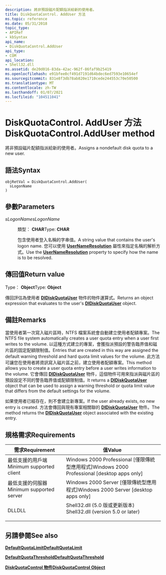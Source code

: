 ```yaml
---
description: 將非預設磁片配額指派給新的使用者。
title: DiskQuotaControl. AddUser 方法
ms.topic: reference
ms.date: 05/31/2018
topic_type:
- APIRef
- kbSyntax
api_name:
- DiskQuotaControl.AddUser
api_type:
- COM
api_location:
- Shell32.dll
ms.assetid: de20d016-83da-42ac-962f-86faf9b25419
ms.openlocfilehash: e91bfee0cf491d7191d64bdec6ed7593e10654ef
ms.sourcegitcommit: 831e8f3db78ab820e1710cede244553c70e50500
ms.translationtype: MT
ms.contentlocale: zh-TW
ms.lasthandoff: 01/07/2021
ms.locfileid: "104511041"
---
```

# <a name="diskquotacontroladduser-method"></a><span data-ttu-id="f2461-103">DiskQuotaControl. AddUser 方法</span><span class="sxs-lookup"><span data-stu-id="f2461-103">DiskQuotaControl.AddUser method</span></span>

<span data-ttu-id="f2461-104">將非預設磁片配額指派給新的使用者。</span><span class="sxs-lookup"><span data-stu-id="f2461-104">Assigns a nondefault disk quota to a new user.</span></span>

## <a name="syntax"></a><span data-ttu-id="f2461-105">語法</span><span class="sxs-lookup"><span data-stu-id="f2461-105">Syntax</span></span>


```JScript
objRetVal = DiskQuotaControl.AddUser(
  sLogonName
)
```



## <a name="parameters"></a><span data-ttu-id="f2461-106">參數</span><span class="sxs-lookup"><span data-stu-id="f2461-106">Parameters</span></span>

<dl> <dt>

<span data-ttu-id="f2461-107">*sLogonName*</span><span class="sxs-lookup"><span data-stu-id="f2461-107">*sLogonName*</span></span> 
</dt> <dd>

<span data-ttu-id="f2461-108">類型： **CHAR**</span><span class="sxs-lookup"><span data-stu-id="f2461-108">Type: **CHAR**</span></span>

<span data-ttu-id="f2461-109">包含使用者登入名稱的字串值。</span><span class="sxs-lookup"><span data-stu-id="f2461-109">A string value that contains the user's logon name.</span></span> <span data-ttu-id="f2461-110">您可以使用 [**UserNameResolution**](diskquotacontrol-usernameresolution.md) 屬性來指定名稱的解析方式。</span><span class="sxs-lookup"><span data-stu-id="f2461-110">Use the [**UserNameResolution**](diskquotacontrol-usernameresolution.md) property to specify how the name is to be resolved.</span></span>

</dd> </dl>

## <a name="return-value"></a><span data-ttu-id="f2461-111">傳回值</span><span class="sxs-lookup"><span data-stu-id="f2461-111">Return value</span></span>

<span data-ttu-id="f2461-112">Type： **Object**</span><span class="sxs-lookup"><span data-stu-id="f2461-112">Type: **Object**</span></span>

<span data-ttu-id="f2461-113">傳回評估為使用者 [**DIDiskQuotaUser**](didiskquotauser-object.md) 物件的物件運算式。</span><span class="sxs-lookup"><span data-stu-id="f2461-113">Returns an object expression that evaluates to the user's [**DIDiskQuotaUser**](didiskquotauser-object.md) object.</span></span>

## <a name="remarks"></a><span data-ttu-id="f2461-114">備註</span><span class="sxs-lookup"><span data-stu-id="f2461-114">Remarks</span></span>

<span data-ttu-id="f2461-115">當使用者第一次寫入磁片區時，NTFS 檔案系統會自動建立使用者配額專案。</span><span class="sxs-lookup"><span data-stu-id="f2461-115">The NTFS file system automatically creates a user quota entry when a user first writes to the volume.</span></span> <span data-ttu-id="f2461-116">以這種方式建立的專案，會獲指派預設的警告臨界值和磁片區的固定配額限制值。</span><span class="sxs-lookup"><span data-stu-id="f2461-116">Entries that are created in this way are assigned the default warning threshold and hard quota limit values for the volume.</span></span> <span data-ttu-id="f2461-117">此方法可讓您在使用者將資訊寫入磁片區之前，建立使用者配額專案。</span><span class="sxs-lookup"><span data-stu-id="f2461-117">This method allows you to create a user quota entry before a user writes information to the volume.</span></span> <span data-ttu-id="f2461-118">它會傳回 [**DIDiskQuotaUser**](didiskquotauser-object.md) 物件，這個物件可用來指派與磁片區的預設設定不同的警告臨界值或配額限制值。</span><span class="sxs-lookup"><span data-stu-id="f2461-118">It returns a [**DIDiskQuotaUser**](didiskquotauser-object.md) object that can be used to assign a warning threshold or quota limit value that differs from the default settings for the volume.</span></span>

<span data-ttu-id="f2461-119">如果使用者已經存在，則不會建立新專案。</span><span class="sxs-lookup"><span data-stu-id="f2461-119">If the user already exists, no new entry is created.</span></span> <span data-ttu-id="f2461-120">方法會傳回與現有專案相關聯的 [**DIDiskQuotaUser**](didiskquotauser-object.md) 物件。</span><span class="sxs-lookup"><span data-stu-id="f2461-120">The method returns the [**DIDiskQuotaUser**](didiskquotauser-object.md) object associated with the existing entry.</span></span>

## <a name="requirements"></a><span data-ttu-id="f2461-121">規格需求</span><span class="sxs-lookup"><span data-stu-id="f2461-121">Requirements</span></span>



| <span data-ttu-id="f2461-122">需求</span><span class="sxs-lookup"><span data-stu-id="f2461-122">Requirement</span></span> | <span data-ttu-id="f2461-123">值</span><span class="sxs-lookup"><span data-stu-id="f2461-123">Value</span></span> |
|-------------------------------------|---------------------------------------------------------------------------------------------------------------|
| <span data-ttu-id="f2461-124">最低支援的用戶端</span><span class="sxs-lookup"><span data-stu-id="f2461-124">Minimum supported client</span></span><br/> | <span data-ttu-id="f2461-125">Windows 2000 Professional \[僅限傳統型應用程式\]</span><span class="sxs-lookup"><span data-stu-id="f2461-125">Windows 2000 Professional \[desktop apps only\]</span></span><br/>                                                    |
| <span data-ttu-id="f2461-126">最低支援的伺服器</span><span class="sxs-lookup"><span data-stu-id="f2461-126">Minimum supported server</span></span><br/> | <span data-ttu-id="f2461-127">Windows 2000 Server \[僅限傳統型應用程式\]</span><span class="sxs-lookup"><span data-stu-id="f2461-127">Windows 2000 Server \[desktop apps only\]</span></span><br/>                                                          |
| <span data-ttu-id="f2461-128">DLL</span><span class="sxs-lookup"><span data-stu-id="f2461-128">DLL</span></span><br/>                      | <dl> <span data-ttu-id="f2461-129"><dt>Shell32.dll (5.0 版或更新版本) </dt></span><span class="sxs-lookup"><span data-stu-id="f2461-129"><dt>Shell32.dll (version 5.0 or later)</dt></span></span> </dl> |



## <a name="see-also"></a><span data-ttu-id="f2461-130">另請參閱</span><span class="sxs-lookup"><span data-stu-id="f2461-130">See also</span></span>

<dl> <dt>

[<span data-ttu-id="f2461-131">**DefaultQuotaLimit**</span><span class="sxs-lookup"><span data-stu-id="f2461-131">**DefaultQuotaLimit**</span></span>](diskquotacontrol-defaultquotalimit.md)
</dt> <dt>

[<span data-ttu-id="f2461-132">**DefaultQuotaThreshold**</span><span class="sxs-lookup"><span data-stu-id="f2461-132">**DefaultQuotaThreshold**</span></span>](diskquotacontrol-defaultquotathreshold.md)
</dt> <dt>

[<span data-ttu-id="f2461-133">**DiskQuotaControl 物件**</span><span class="sxs-lookup"><span data-stu-id="f2461-133">**DiskQuotaControl Object**</span></span>](diskquotacontrol-object.md)
</dt> </dl>

 

 




